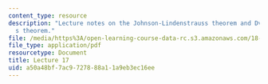 ```yaml
---
content_type: resource
description: "Lecture notes on the Johnson-Lindenstrauss theorem and Dvoretsky\u2019\
  s theorem."
file: /media/https%3A/open-learning-course-data-rc.s3.amazonaws.com/18-409-topics-in-theoretical-computer-science-an-algorithmists-toolkit-fall-2009/a50a48bf7ac9727888a11a9eb3ec16ee_MIT18_409F09_scribe17.pdf
file_type: application/pdf
resourcetype: Document
title: Lecture 17
uid: a50a48bf-7ac9-7278-88a1-1a9eb3ec16ee
---
```

